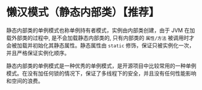 # 懒汉模式（静态内部类）【推荐】

静态内部类的单例模式也称单例持有者模式，实例由内部类创建，由于 JVM 在加载外部类的过程中, 是不会加载静态内部类的, 只有内部类的 ```属性/方法``` 被调用时才会被加载并初始化其静态属性。静态属性由 ```static``` 修饰，保证只被实例化一次，并且严格保证实例化顺序。

静态内部类的单例模式是一种优秀的单例模式，是开源项目中比较常用的一种单例模式。在没有加任何锁的情况下，保证了多线程下的安全，并且没有任何性能影响和空间的浪费。
